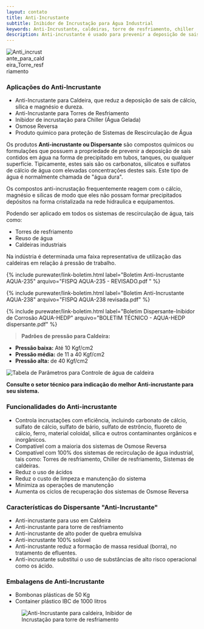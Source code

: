 ```yaml
---
layout: contato
title: Anti-Incrustante
subtitle: Inibidor de Incrustação para Água Industrial
keywords: Anti-Incrustante, caldeiras, torre de resfriamento, chiller
description: Anti-incrustante é usado para prevenir a deposição de sais dissolvidos de carbonatos, silicatos, oxido ferroso e sulfatos de cálcio na água industrial, evitando a incrustação em tanques, tubulações, caldeiras, torre de resfriamento, chiller. 
---
```

 <img class="img-responsive pull-right" style="max-width: 100;" src="../../website/images/Anti-incrustante_caldeira_torre.jpg" alt="Anti_incrustante_para_caldeira_Torre_resfriamento">

### Aplicações do Anti-Incrustante
- Anti-Incrustante para Caldeira, que reduz a deposição de sais de cálcio, sílica e magnésio e dureza.
- Anti-Incrustante para Torres de Resfriamento
- Inibidor de incrustação para Chiller (Água Gelada)
- Osmose Reversa
- Produto quimico para proteção de Sistemas de Rescirculação de Água  

Os produtos **Anti-incrustante ou Dispersante** são compostos químicos ou formulações que possuem a propriedade de prevenir a deposição de sais contidos em água na forma de precipitado em tubos, tanques, ou qualquer superfície. Tipicamente, estes sais são os carbonatos, silicatos e sulfatos de cálcio de água com elevadas concentrações destes sais. Este tipo de água é normalmente chamada de "água dura".

Os compostos anti-incrustação frequentemente reagem com o cálcio, magnésio e silicas de modo que eles não possam formar precipitados depósitos na forma cristalizada na rede hidraulica e equipamentos.

Podendo ser aplicado em todos os sistemas de rescirculação de água, tais como: 
- Torres de resfriamento
- Reuso de água
- Caldeiras industriais 

Na indústria é determinada uma faixa representativa de utilização das caldeiras em relação á pressão de trabalho. 


{% include purewater/link-boletim.html 
   label="Boletim Anti-Incrustante AQUA-235" 
   arquivo="FISPQ AQUA-235 - REVISADO.pdf   " %}

{% include purewater/link-boletim.html 
   label="Boletim Anti-Incrustante AQUA-238" 
   arquivo="FISPQ AQUA-238 revisada.pdf" %}

 {% include purewater/link-boletim.html 
   label="Boletim Dispersante-Inibidor de Corrosão AQUA-HEDP" 
   arquivo="BOLETIM TÉCNICO - AQUA-HEDP dispersante.pdf" %}


>**Padrões de pressão para Caldeira:** 
 - **Pressão baixa:** Até 10 Kgf/cm2 
 - **Pressão média:** de 11 a 40 Kgf/cm2
 - **Pressão alta:** de 40 Kgf/cm2
 
<img src="../../website/images/Tabela_parametros_controle_qualidade_agua_caldeira.jpg" class="figure-img img-fluid rounded" alt="Tabela de Parâmetros para Controle de água de caldeira" style="max-width: 90%;" >

**Consulte o setor técnico para indicação do melhor Anti-incrustante para seu sistema.**

### Funcionalidades do Anti-incrustante

- Controla incrustações com eficiência, incluindo carbonato de cálcio, sulfato de cálcio, sulfato de bário, sulfato de estrôncio, fluoreto de cálcio, ferro, material coloidal, sílica e outros contaminantes orgânicos e inorgânicos.
- Compatível com a maioria dos sistemas de Osmose Reversa
- Compatível com 100% dos sistemas de recirculação de água industrial, tais como: Torres de resfriamento, Chiller de resfriamento, Sistemas de caldeiras.
- Reduz o uso de ácidos 
- Reduz o custo de limpeza e manutenção do sistema 
- Minimiza as operações de manutenção 
- Aumenta os ciclos de recuperação dos sistemas de Osmose Reversa

### Características do Dispersante "Anti-Incrustante"

- Anti-incrustante para uso em Caldeira
- Anti-incrustante para torre de resfriamento
- Anti-incrustante de alto poder de quebra emulsiva
- Anti-incrustante 100% solúvel
- Anti-incrustante reduz a formação de massa residual (borra), no tratamento de efluentes.
- Anti-incrustante substitui o uso de substâncias de alto risco operacional como os ácido.

### Embalagens de Anti-Incrustante

- Bombonas plásticas de 50 Kg
- Container plástico IBC de 1000 litros

<figure class="figure">
  <img src="../../website/images/anti-incrustante_agua_caldeira_torre_resfriamento.jpg" class="figure-img img-fluid rounded" alt="Anti-Incrustante para caldeira, Inibidor de Incrustação para torre de resfriamento" style="max-width: 70%;" >
</figure>


